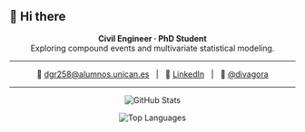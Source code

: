 ## 👋 Hi there

<p align="center">
  <strong>Civil Engineer · PhD Student</strong><br>
  Exploring compound events and multivariate statistical modeling.
</p>

---

<p align="center">
  📧 <a href="mailto:dgr258@alumnos.unican.es">dgr258@alumnos.unican.es</a> &nbsp;&nbsp;|&nbsp;&nbsp;
  🔗 <a href="https://www.linkedin.com/in/dvgrave/">LinkedIn</a> &nbsp;&nbsp;|&nbsp;&nbsp;
  🧪 <a href="https://github.com/divagora">@divagora</a>
</p>

---

<p align="center">
  <img src="https://github-readme-stats.vercel.app/api?username=divagora&show_icons=true&theme=github_dark&hide_border=true" alt="GitHub Stats" />
</p>

<p align="center">
  <img src="https://github-readme-stats.vercel.app/api/top-langs/?username=divagora&layout=compact&theme=github_dark&hide_border=true" alt="Top Languages" />
</p>
